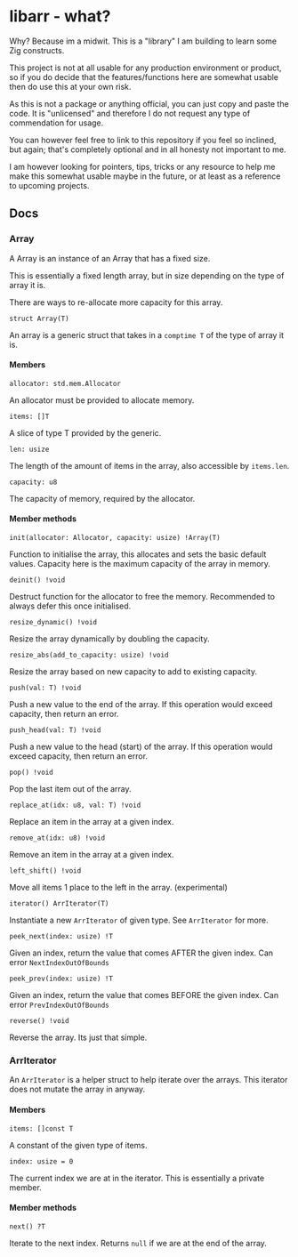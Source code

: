 # libarr - what?

Why? Because im a midwit. This is a "library" I am building to learn some Zig constructs.

This project is not at all usable for any production environment or product, so if you do decide that the features/functions here are somewhat usable then do use this at your own risk.

As this is not a package or anything official, you can just copy and paste the code. It is "unlicensed" and therefore I do not request any type of commendation for usage.

You can however feel free to link to this repository if you feel so inclined, but again; that's completely optional and in all honesty not important to me.

I am however looking for pointers, tips, tricks or any resource to help me make this somewhat usable maybe in the future, or at least as a reference to upcoming projects.


## Docs


### Array

A Array is an instance of an Array that has a fixed size.

This is essentially a fixed length array, but in size depending on the type of array it is.

There are ways to re-allocate more capacity for this array.

```zig
struct Array(T)
```
An array is a generic struct that takes in a `comptime T` of the type of array it is.

#### Members
```zig
allocator: std.mem.Allocator
```

An allocator must be provided to allocate memory.

```zig
items: []T
```

A slice of type T provided by the generic.

```zig
len: usize
```

The length of the amount of items in the array, also accessible by `items.len`.

```zig
capacity: u8
```

The capacity of memory, required by the allocator.

#### Member methods

```zig
init(allocator: Allocator, capacity: usize) !Array(T)
```

Function to initialise the array, this allocates and sets the basic default values. Capacity here is the maximum capacity of the array in memory.

```zig
deinit() !void
```

Destruct function for the allocator to free the memory. Recommended to always defer this once initialised.

```zig
resize_dynamic() !void
```

Resize the array dynamically by doubling the capacity.

```zig
resize_abs(add_to_capacity: usize) !void
```

Resize the array based on new capacity to add to existing capacity.


```zig
push(val: T) !void
```

Push a new value to the end of the array. If this operation would exceed capacity, then return an error.

```zig
push_head(val: T) !void
```

Push a new value to the head (start) of the array. If this operation would exceed capacity, then return an error.

```zig
pop() !void
```

Pop the last item out of the array.

```zig
replace_at(idx: u8, val: T) !void
```

Replace an item in the array at a given index.

```zig
remove_at(idx: u8) !void
```

Remove an item in the array at a given index.

```zig
left_shift() !void
```

Move all items 1 place to the left in the array. (experimental)

```zig
iterator() ArrIterator(T)
```

Instantiate a new `ArrIterator` of given type. See `ArrIterator` for more.

```zig
peek_next(index: usize) !T
```

Given an index, return the value that comes AFTER the given index. Can error `NextIndexOutOfBounds`

```zig
peek_prev(index: usize) !T
```

Given an index, return the value that comes BEFORE the given index. Can error `PrevIndexOutOfBounds`

```zig
reverse() !void
```

Reverse the array. Its just that simple.

### ArrIterator

An `ArrIterator` is a helper struct to help iterate over the arrays. This iterator does not mutate the array in anyway.

#### Members

```zig
items: []const T
```

A constant of the given type of items. 

```zig
index: usize = 0
```

The current index we are at in the iterator. This is essentially a private member.

#### Member methods

```zig
next() ?T
```

Iterate to the next index. Returns `null` if we are at the end of the array.
